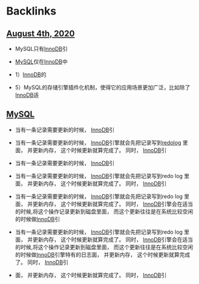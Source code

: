 
# Backlinks
## [August 4th, 2020](<August 4th, 2020.md>)
- MySQL只有[InnoDB](<InnoDB.md>)引

- [MySQL](<MySQL.md>)仅在[InnoDB](<InnoDB.md>)中

- 1）[InnoDB](<InnoDB.md>)的

- 5）MySQL的存储引擎插件化机制，使得它的应用场景更加广泛，比如除了[InnoDB](<InnoDB.md>)适

## [MySQL](<MySQL.md>)
- 当有一条记录需要更新的时候， [InnoDB](<InnoDB.md>)引

- 当有一条记录需要更新的时候， [InnoDB](<InnoDB.md>)引擎就会先把记录写到[redolog](<redolog.md>) 里面， 并更新内存， 这个时候更新就算完成了。 同时， [InnoDB](<InnoDB.md>)引

- 当有一条记录需要更新的时候， [InnoDB](<InnoDB.md>)引

- 当有一条记录需要更新的时候， [InnoDB](<InnoDB.md>)引擎就会先把记录写到redo log 里面， 并更新内存， 这个时候更新就算完成了。 同时， [InnoDB](<InnoDB.md>)引

- 当有一条记录需要更新的时候， [InnoDB](<InnoDB.md>)引擎就会先把记录写到redo log 里面， 并更新内存， 这个时候更新就算完成了。 同时， [InnoDB](<InnoDB.md>)引擎会在适当的时候,将这个操作记录更新到磁盘里面， 而这个更新往往是在系统比较空闲的时候做[InnoDB](<InnoDB.md>)引

- 当有一条记录需要更新的时候， [InnoDB](<InnoDB.md>)引擎就会先把记录写到redo log 里面， 并更新内存， 这个时候更新就算完成了。 同时， [InnoDB](<InnoDB.md>)引擎会在适当的时候,将这个操作记录更新到磁盘里面， 而这个更新往往是在系统比较空闲的时候做[InnoDB](<InnoDB.md>)引擎特有的日志面， 并更新内存， 这个时候更新就算完成了。 同时， [InnoDB](<InnoDB.md>)引

- 面， 并更新内存， 这个时候更新就算完成了。 同时， [InnoDB](<InnoDB.md>)引

